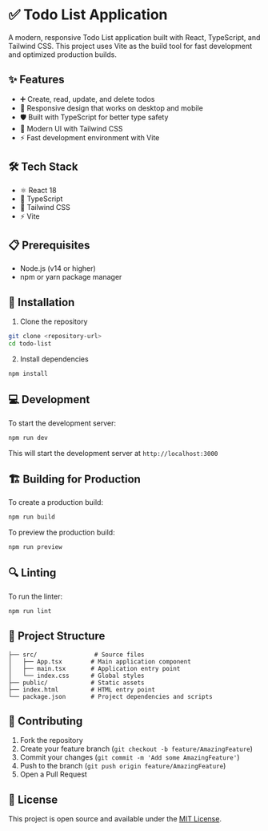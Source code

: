# ✅ Todo List Application

A modern, responsive Todo List application built with React, TypeScript, and Tailwind CSS. This project uses Vite as the build tool for fast development and optimized production builds.

## ✨ Features

- ➕ Create, read, update, and delete todos
- 📱 Responsive design that works on desktop and mobile
- 🛡️ Built with TypeScript for better type safety
- 🎨 Modern UI with Tailwind CSS
- ⚡ Fast development environment with Vite

## 🛠️ Tech Stack

- ⚛️ React 18
- 📘 TypeScript
- 🎯 Tailwind CSS
- ⚡ Vite

## 📋 Prerequisites

- Node.js (v14 or higher)
- npm or yarn package manager

## 🚀 Installation

1. Clone the repository
```bash
git clone <repository-url>
cd todo-list
```

2. Install dependencies
```bash
npm install
```

## 💻 Development

To start the development server:

```bash
npm run dev
```

This will start the development server at `http://localhost:3000`

## 🏗️ Building for Production

To create a production build:

```bash
npm run build
```

To preview the production build:

```bash
npm run preview
```

## 🔍 Linting

To run the linter:

```bash
npm run lint
```

## 📁 Project Structure

```
├── src/                # Source files
│   ├── App.tsx        # Main application component
│   ├── main.tsx       # Application entry point
│   └── index.css      # Global styles
├── public/            # Static assets
├── index.html         # HTML entry point
└── package.json       # Project dependencies and scripts
```

## 🤝 Contributing

1. Fork the repository
2. Create your feature branch (`git checkout -b feature/AmazingFeature`)
3. Commit your changes (`git commit -m 'Add some AmazingFeature'`)
4. Push to the branch (`git push origin feature/AmazingFeature`)
5. Open a Pull Request

## 📄 License

This project is open source and available under the [MIT License](LICENSE).